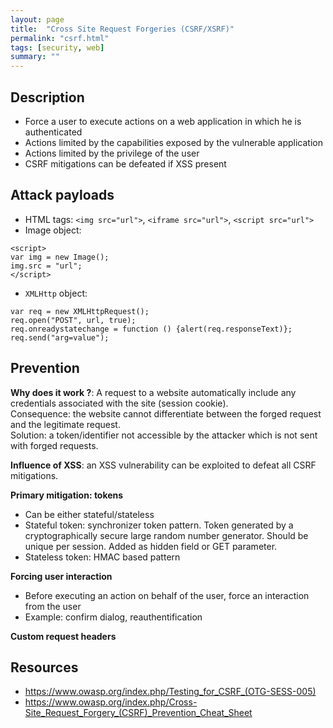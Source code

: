 ```yaml
---
layout: page
title:  "Cross Site Request Forgeries (CSRF/XSRF)"
permalink: "csrf.html"
tags: [security, web]
summary: ""
---
```

## Description
* Force a user to execute actions on a web application in which he is authenticated
* Actions limited by the capabilities exposed by the vulnerable application
* Actions limited by the privilege of the user
* CSRF mitigations can be defeated if XSS present

## Attack payloads
* HTML tags: `<img src="url">`, `<iframe src="url">`, `<script src="url">`
* Image object:
```
<script>
var img = new Image();
img.src = "url";
</script>
```
* `XMLHttp` object:
```
var req = new XMLHttpRequest();
req.open("POST", url, true);
req.onreadystatechange = function () {alert(req.responseText)};
req.send("arg=value");
```


## Prevention
**Why does it work ?**:
A request to a website automatically include any credentials associated with the site (session cookie).  
Consequence: the website cannot differentiate between the forged request and the legitimate request.  
Solution: a token/identifier not accessible by the attacker which is not sent with forged requests.  

**Influence of XSS**:
an XSS vulnerability can be exploited to defeat all CSRF mitigations.  

**Primary mitigation: tokens**
* Can be either stateful/stateless
* Stateful token: synchronizer token pattern. Token generated by a cryptographically secure large random number generator.
Should be unique per session. Added as hidden field or GET parameter.
* Stateless token: HMAC based pattern

**Forcing user interaction**
* Before executing an action on behalf of the user, force an interaction from the user
* Example: confirm dialog, reauthentification

**Custom request headers**


## Resources
* https://www.owasp.org/index.php/Testing_for_CSRF_(OTG-SESS-005)
* https://www.owasp.org/index.php/Cross-Site_Request_Forgery_(CSRF)_Prevention_Cheat_Sheet
